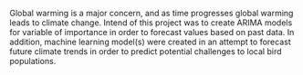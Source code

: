 Global warming is a major concern, and as time progresses global warming leads to climate change. 
Intend of this project was to create ARIMA models for variable of importance in order to forecast values based on past data.
In addition, machine learning model(s) were created in an attempt to forecast future climate trends in order to predict potential challenges to local bird populations.